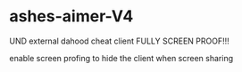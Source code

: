 # ashes-aimer-V4
UND external dahood cheat client
FULLY SCREEN PROOF!!!

enable screen profing to hide the client when screen sharing
